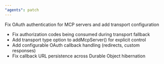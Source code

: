 ```yaml
---
"agents": patch
---
```


Fix OAuth authentication for MCP servers and add transport configuration

- Fix authorization codes being consumed during transport fallback
- Add transport type option to addMcpServer() for explicit control
- Add configurable OAuth callback handling (redirects, custom responses)
- Fix callback URL persistence across Durable Object hibernation
